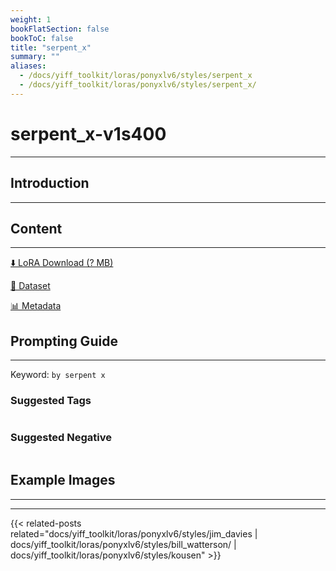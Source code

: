 ```yaml
---
weight: 1
bookFlatSection: false
bookToC: false
title: "serpent_x"
summary: ""
aliases:
  - /docs/yiff_toolkit/loras/ponyxlv6/styles/serpent_x
  - /docs/yiff_toolkit/loras/ponyxlv6/styles/serpent_x/
---
```


<!--markdownlint-disable MD025 MD033 -->

# serpent_x-v1s400

---

## Introduction

---

## Content

---

[⬇️ LoRA Download (? MB)]()

[📐 Dataset]()

[📊 Metadata]()

## Prompting Guide

---

Keyword: `by serpent x`

### Suggested Tags

```md
```

### Suggested Negative

```md
```

## Example Images

---

<div class="image-grid">
  <div class="image-grid-container">
    <a href="">
    </a>
    <a href="">
    </a>
  </div>
</div>

---

{{< related-posts related="docs/yiff_toolkit/loras/ponyxlv6/styles/jim_davies | docs/yiff_toolkit/loras/ponyxlv6/styles/bill_watterson/ | docs/yiff_toolkit/loras/ponyxlv6/styles/kousen" >}}
